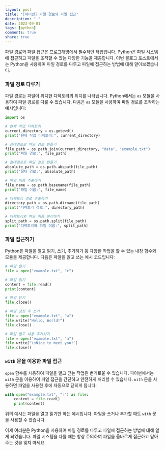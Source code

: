 ```yaml
---
layout: post
title: "[파이썬] 파일 경로와 파일 접근"
description: " "
date: 2023-09-01
tags: [python]
comments: true
share: true
---
```


파일 경로와 파일 접근은 프로그래밍에서 필수적인 작업입니다. Python은 파일 시스템에 접근하고 파일을 조작할 수 있는 다양한 기능을 제공합니다. 이번 블로그 포스트에서는 Python을 사용하여 파일 경로를 다루고 파일에 접근하는 방법에 대해 알아보겠습니다.

### 파일 경로 다루기

파일 경로는 파일이 위치한 디렉토리의 위치를 나타냅니다. Python에서는 `os` 모듈을 사용하여 파일 경로를 다룰 수 있습니다. 다음은 `os` 모듈을 사용하여 파일 경로를 조작하는 예시입니다:

```python
import os

# 현재 작업 디렉토리
current_directory = os.getcwd()
print("현재 작업 디렉토리:", current_directory)

# 상대경로로 파일 경로 만들기
file_path = os.path.join(current_directory, "data", "example.txt")
print("파일 경로:", file_path)

# 절대경로로 파일 경로 만들기
absolute_path = os.path.abspath(file_path)
print("절대 경로:", absolute_path)

# 파일 이름 추출하기
file_name = os.path.basename(file_path)
print("파일 이름:", file_name)

# 디렉토리 경로 추출하기
directory_path = os.path.dirname(file_path)
print("디렉토리 경로:", directory_path)

# 디렉토리와 파일 이름 분리하기
split_path = os.path.split(file_path)
print("디렉토리와 파일 이름:", split_path)
```

### 파일 접근하기

Python은 파일을 열고 읽기, 쓰기, 추가하기 등 다양한 작업을 할 수 있는 내장 함수와 모듈을 제공합니다. 다음은 파일을 읽고 쓰는 예시 코드입니다:

```python
# 파일 열기
file = open("example.txt", "r")

# 파일 읽기
content = file.read()
print(content)

# 파일 닫기
file.close()

# 파일 생성 후 쓰기
file = open("example.txt", "w")
file.write("Hello, World!")
file.close()

# 파일 열고 내용 추가하기
file = open("example.txt", "a")
file.write("\nNice to meet you!")
file.close()
```

### `with` 문을 이용한 파일 접근

`open` 함수를 사용하여 파일을 열고 닫는 작업은 번거로울 수 있습니다. 파이썬에서는 `with` 문을 이용하여 파일 접근을 간단하고 안전하게 처리할 수 있습니다. `with` 문을 사용하면 파일을 사용한 후에 자동으로 닫히게 됩니다:

```python
with open("example.txt", "r") as file:
    content = file.read()
    print(content)
```

위의 예시는 파일을 열고 읽기만 하는 예시입니다. 파일을 쓰거나 추가할 때도 `with` 문을 사용할 수 있습니다.

이제 여러분은 Python을 사용하여 파일 경로를 다루고 파일에 접근하는 방법에 대해 알게 되었습니다. 파일 시스템을 다룰 때는 항상 주의하여 파일을 올바르게 접근하고 닫아주는 것을 잊지 마세요.